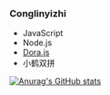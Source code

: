 ### Conglinyizhi

- JavaScript
- Node.js
- [Dora.js](https://github.com/Dorajs/docs)
- 小鹤双拼

[![Anurag's GitHub stats](https://github-readme-stats.vercel.app/api?username=conglinyizhi)](https://github.com/anuraghazra/github-readme-stats)
